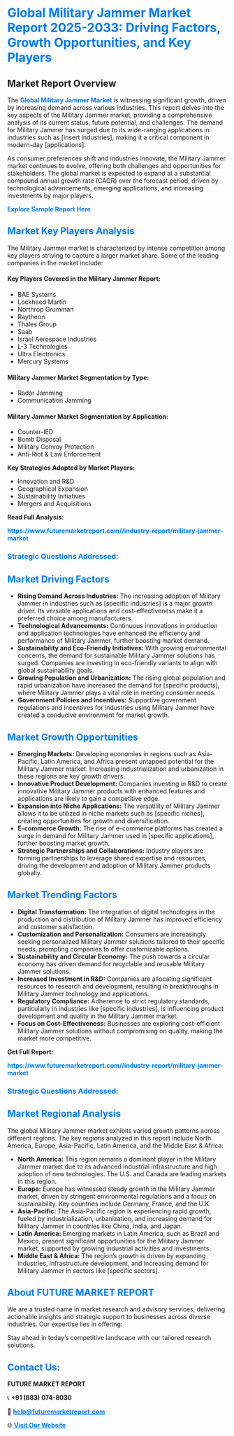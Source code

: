 <h1 style="color: #007BFF;">Global Military Jammer Market Report 2025-2033: Driving Factors, Growth Opportunities, and Key Players</h1>

<section id="overview">
<h2>Market Report Overview</h2>
<p>The <a href="https://www.futuremarketreport.com//industry-report/military-jammer-market" style="color: #007BFF; text-decoration: none;"><strong>Global Military Jammer Market</strong></a> is witnessing significant growth, driven by increasing demand across various industries. This report delves into the key aspects of the Military Jammer market, providing a comprehensive analysis of its current status, future potential, and challenges. The demand for Military Jammer has surged due to its wide-ranging applications in industries such as [insert industries], making it a critical component in modern-day [applications].</p>
<p>As consumer preferences shift and industries innovate, the Military Jammer market continues to evolve, offering both challenges and opportunities for stakeholders. The global market is expected to expand at a substantial compound annual growth rate (CAGR) over the forecast period, driven by technological advancements, emerging applications, and increasing investments by major players.</p>
</section>

<section id="overview">
<p><a href="https://www.futuremarketreport.com//request-sample/reportId=63668" style="color: #007BFF; text-decoration: none;"><strong>Explore Sample Report Here</strong></a></p>
</section>

<section id="key-players">
<h2 style="color: #007BFF;">Market Key Players Analysis</h2>
<p>The Military Jammer market is characterized by intense competition among key players striving to capture a larger market share. Some of the leading companies in the market include:</p>
<h4>Key Players Covered in the Military Jammer Report:</h4>
<ul><li>BAE Systems</li><li>Lockheed Martin</li><li>Northrop Grumman</li><li>Raytheon</li><li>Thales Group</li><li>Saab</li><li>Israel Aerospace Industries</li><li>L-3 Technologies</li><li>Ultra Electronics</li><li>Mercury Systems</li></ul>
<h4>Military Jammer Market Segmentation by Type:</h4>
<ul><li>Radar Jamming</li><li>Communication Jamming</li></ul>

<h4>Military Jammer Market Segmentation by Application:</h4>
<ul><li>Counter-IED</li><li>Bomb Disposal</li><li>Military Convoy Protection</li><li>Anti-Riot &amp; Law Enforcement</li></ul>
<p><strong>Key Strategies Adopted by Market Players:</strong></p>
<ul>
<li>Innovation and R&D</li>
<li>Geographical Expansion</li>
<li>Sustainability Initiatives</li>
<li>Mergers and Acquisitions</li>
</ul>
</section>

<section>
<p><strong>Read Full Analysis: </strong></p><a href="https://www.futuremarketreport.com//industry-report/military-jammer-market" style="color: #007BFF; text-decoration: none;"><strong>https://www.futuremarketreport.com//industry-report/military-jammer-market</strong></a>
<h3 style="color: #007BFF;">Strategic Questions Addressed:</h3>
</section>

<section id="driving-factors">
<h2 style="color: #007BFF;">Market Driving Factors</h2>
<ul>
<li><strong>Rising Demand Across Industries:</strong> The increasing adoption of Military Jammer in industries such as [specific industries] is a major growth driver. Its versatile applications and cost-effectiveness make it a preferred choice among manufacturers.</li>
<li><strong>Technological Advancements:</strong> Continuous innovations in production and application technologies have enhanced the efficiency and performance of Military Jammer, further boosting market demand.</li>
<li><strong>Sustainability and Eco-Friendly Initiatives:</strong> With growing environmental concerns, the demand for sustainable Military Jammer solutions has surged. Companies are investing in eco-friendly variants to align with global sustainability goals.</li>
<li><strong>Growing Population and Urbanization:</strong> The rising global population and rapid urbanization have increased the demand for [specific products], where Military Jammer plays a vital role in meeting consumer needs.</li>
<li><strong>Government Policies and Incentives:</strong> Supportive government regulations and incentives for industries using Military Jammer have created a conducive environment for market growth.</li>
</ul>
</section>

<section id="growth-opportunities">
<h2 style="color: #007BFF;">Market Growth Opportunities</h2>
<ul>
<li><strong>Emerging Markets:</strong> Developing economies in regions such as Asia-Pacific, Latin America, and Africa present untapped potential for the Military Jammer market. Increasing industrialization and urbanization in these regions are key growth drivers.</li>
<li><strong>Innovative Product Development:</strong> Companies investing in R&D to create innovative Military Jammer products with enhanced features and applications are likely to gain a competitive edge.</li>
<li><strong>Expansion into Niche Applications:</strong> The versatility of Military Jammer allows it to be utilized in niche markets such as [specific niches], creating opportunities for growth and diversification.</li>
<li><strong>E-commerce Growth:</strong> The rise of e-commerce platforms has created a surge in demand for Military Jammer used in [specific applications], further boosting market growth.</li>
<li><strong>Strategic Partnerships and Collaborations:</strong> Industry players are forming partnerships to leverage shared expertise and resources, driving the development and adoption of Military Jammer products globally.</li>
</ul>
</section>

<section id="trending-factors">
<h2 style="color: #007BFF;">Market Trending Factors</h2>
<ul>
<li><strong>Digital Transformation:</strong> The integration of digital technologies in the production and distribution of Military Jammer has improved efficiency and customer satisfaction.</li>
<li><strong>Customization and Personalization:</strong> Consumers are increasingly seeking personalized Military Jammer solutions tailored to their specific needs, prompting companies to offer customizable options.</li>
<li><strong>Sustainability and Circular Economy:</strong> The push towards a circular economy has driven demand for recyclable and reusable Military Jammer solutions.</li>
<li><strong>Increased Investment in R&D:</strong> Companies are allocating significant resources to research and development, resulting in breakthroughs in Military Jammer technology and applications.</li>
<li><strong>Regulatory Compliance:</strong> Adherence to strict regulatory standards, particularly in industries like [specific industries], is influencing product development and quality in the Military Jammer market.</li>
<li><strong>Focus on Cost-Effectiveness:</strong> Businesses are exploring cost-efficient Military Jammer solutions without compromising on quality, making the market more competitive.</li>
</ul>
</section>

<section>
<p><strong>Get Full Report: </strong></p><a href="https://www.futuremarketreport.com//industry-report/military-jammer-market" style="color: #007BFF; text-decoration: none;"><strong>https://www.futuremarketreport.com//industry-report/military-jammer-market</strong></a>
<h3 style="color: #007BFF;">Strategic Questions Addressed:</h3>
</section>


<section id="regional-analysis">
<h2 style="color: #007BFF;">Market Regional Analysis</h2>
<p>The global Military Jammer market exhibits varied growth patterns across different regions. The key regions analyzed in this report include North America, Europe, Asia-Pacific, Latin America, and the Middle East & Africa:</p>
<ul>
<li><strong>North America:</strong> This region remains a dominant player in the Military Jammer market due to its advanced industrial infrastructure and high adoption of new technologies. The U.S. and Canada are leading markets in this region.</li>
<li><strong>Europe:</strong> Europe has witnessed steady growth in the Military Jammer market, driven by stringent environmental regulations and a focus on sustainability. Key countries include Germany, France, and the U.K.</li>
<li><strong>Asia-Pacific:</strong> The Asia-Pacific region is experiencing rapid growth, fueled by industrialization, urbanization, and increasing demand for Military Jammer in countries like China, India, and Japan.</li>
<li><strong>Latin America:</strong> Emerging markets in Latin America, such as Brazil and Mexico, present significant opportunities for the Military Jammer market, supported by growing industrial activities and investments.</li>
<li><strong>Middle East & Africa:</strong> The region’s growth is driven by expanding industries, infrastructure development, and increasing demand for Military Jammer in sectors like [specific sectors].</li>
</ul>
</section>

<footer>
<h2 style="color: #007BFF;">About FUTURE MARKET REPORT</h2>
<p>We are a trusted name in market research and advisory services, delivering actionable insights and strategic support to businesses across diverse industries. Our expertise lies in offering:</p>

<p>Stay ahead in today’s competitive landscape with our tailored research solutions.</p>

<h2 style="color: #007BFF;">Contact Us:</h2>
<p><strong>FUTURE MARKET REPORT</strong></p>
<p>📞 <strong>+91 (883) 074-8030</strong></p>
<p>📧 <strong><a href="mailto:help@futuremarketreport.com" style="color: #007BFF;">help@futuremarketreport.com</a></strong></p>
<p>🌐 <strong><a href="https://www.futuremarketreport.com/" style="color: #007BFF;">Visit Our Website</a></strong></p>
</footer>